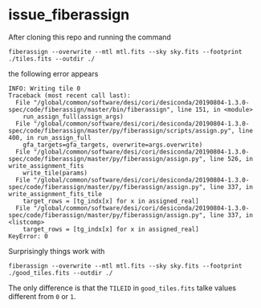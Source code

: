# issue_fiberassign

After cloning this repo and running the command

```
fiberassign --overwrite --mtl mtl.fits --sky sky.fits --footprint ./tiles.fits --outdir ./
```

the following error appears

```
INFO: Writing tile 0
Traceback (most recent call last):
  File "/global/common/software/desi/cori/desiconda/20190804-1.3.0-spec/code/fiberassign/master/bin/fiberassign", line 151, in <module>
    run_assign_full(assign_args)
  File "/global/common/software/desi/cori/desiconda/20190804-1.3.0-spec/code/fiberassign/master/py/fiberassign/scripts/assign.py", line 400, in run_assign_full
    gfa_targets=gfa_targets, overwrite=args.overwrite)
  File "/global/common/software/desi/cori/desiconda/20190804-1.3.0-spec/code/fiberassign/master/py/fiberassign/assign.py", line 526, in write_assignment_fits
    write_tile(params)
  File "/global/common/software/desi/cori/desiconda/20190804-1.3.0-spec/code/fiberassign/master/py/fiberassign/assign.py", line 337, in write_assignment_fits_tile
    target_rows = [tg_indx[x] for x in assigned_real]
  File "/global/common/software/desi/cori/desiconda/20190804-1.3.0-spec/code/fiberassign/master/py/fiberassign/assign.py", line 337, in <listcomp>
    target_rows = [tg_indx[x] for x in assigned_real]
KeyError: 0

```

Surprisingly things work with 
```
fiberassign --overwrite --mtl mtl.fits --sky sky.fits --footprint ./good_tiles.fits --outdir ./
```

The only difference is that the `TILEID` in `good_tiles.fits` talke values different from `0` or `1`.
